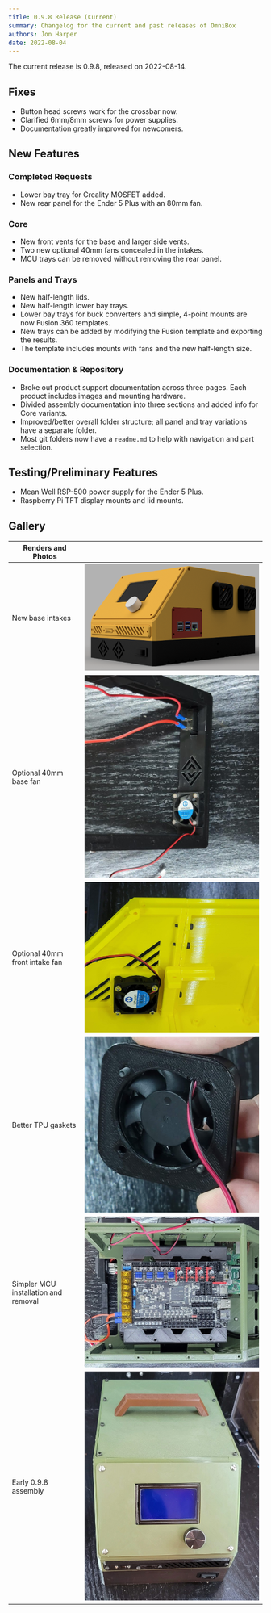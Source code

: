 ```yaml
---
title: 0.9.8 Release (Current)
summary: Changelog for the current and past releases of OmniBox
authors: Jon Harper
date: 2022-08-04
---
```


The current release is 0.9.8, released on 2022-08-14.

## Fixes

- Button head screws work for the crossbar now.
- Clarified 6mm/8mm screws for power supplies.
- Documentation greatly improved for newcomers.

## New Features

### Completed Requests
- Lower bay tray for Creality MOSFET added.
- New rear panel for the Ender 5 Plus with an 80mm fan.

### Core
- New front vents for the base and larger side vents.
- Two new optional 40mm fans concealed in the intakes.
- MCU trays can be removed without removing the rear panel.

### Panels and Trays
- New half-length lids.
- New half-length lower bay trays.
- Lower bay trays for buck converters and simple, 4-point mounts are now Fusion 360 templates.
- New trays can be added by modifying the Fusion template and exporting the results.
- The template includes mounts with fans and the new half-length size.

### Documentation & Repository
- Broke out product support documentation across three pages. Each product includes images and mounting hardware.
- Divided assembly documentation into three sections and added info for Core variants.
- Improved/better overall folder structure; all panel and tray variations have a separate folder.
- Most git folders now have a `readme.md` to help with navigation and part selection.

## Testing/Preliminary Features

- Mean Well RSP-500 power supply for the Ender 5 Plus.
- Raspberry Pi TFT display mounts and lid mounts.

## Gallery

| Renders and Photos        |   |
|---------------------------|---|
| New base intakes          | [![front right render][1]][1] |
| Optional 40mm base fan    | [![hidden 40mm fan installed in the front base][5]][5]
| Optional 40mm front intake fan | [![hidden 40mm fan installed in the front main body intake][6]][6]
| Better TPU gaskets        | [![closeup of installed TPU gasket on fan and cage][2]][2] |
| Simpler MCU installation and removal | [![installed MCU tray][3]][3] |
| Early 0.9.8 assembly      | [![oscar assembled][4]][4] |

[1]: ../img/gallery_0.9.8/front_right.png
[2]: ../img/gallery_0.9.8/gasket.jpg
[3]: ../img/gallery_0.9.8/mcu_tray.jpg
[4]: ../img/gallery_0.9.8/oscar_front.jpg
[5]: ../img/gallery_0.9.8/fan_base.jpg
[6]: ../img/gallery_0.9.8/fan_front.jpg